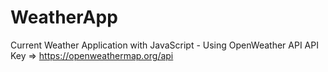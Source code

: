 # WeatherApp
Current Weather Application with JavaScript - Using OpenWeather API
API Key => https://openweathermap.org/api
